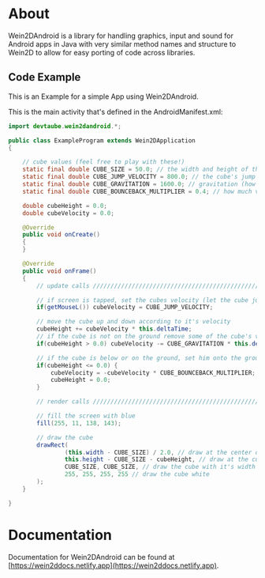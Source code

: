# About
Wein2DAndroid is a library for handling graphics, input and sound for Android apps in Java with very similar method names and structure to Wein2D to allow for easy porting of code across libraries.

## Code Example
This is an Example for a simple App using Wein2DAndroid.

This is the main activity that's defined in the AndroidManifest.xml:
```java
import devtaube.wein2dandroid.*;

public class ExampleProgram extends Wein2DApplication
{

    // cube values (feel free to play with these!)
    static final double CUBE_SIZE = 50.0; // the width and height of the cube (in pixels)
    static final double CUBE_JUMP_VELOCITY = 800.0; // the cube's jump velocity (in pixels per second)
    static final double CUBE_GRAVITATION = 1600.0; // gravitation (how much velocity gets removed per second)
    static final double CUBE_BOUNCEBACK_MULTIPLIER = 0.4; // how much velocity the cube keeps after hitting the ground

    double cubeHeight = 0.0;
    double cubeVelocity = 0.0;

    @Override
    public void onCreate()
    {
    }

    @Override
    public void onFrame()
    {
        // update calls //////////////////////////////////////////////////

        // if screen is tapped, set the cubes velocity (let the cube jump up)
        if(getMouseL()) cubeVelocity = CUBE_JUMP_VELOCITY;

        // move the cube up and down according to it's velocity
        cubeHeight += cubeVelocity * this.deltaTime;
        // if the cube is not on the ground remove some of the cube's velocity (gravitation)
        if(cubeHeight > 0.0) cubeVelocity -= CUBE_GRAVITATION * this.deltaTime;

        // if the cube is below or on the ground, set him onto the ground, invert the cube's velocity (movement) and remove some of it's velocity
        if(cubeHeight <= 0.0) {
            cubeVelocity = -cubeVelocity * CUBE_BOUNCEBACK_MULTIPLIER;
            cubeHeight = 0.0;
        }

        // render calls //////////////////////////////////////////////////

        // fill the screen with blue
        fill(255, 11, 138, 143);

        // draw the cube
        drawRect(
                (this.width - CUBE_SIZE) / 2.0, // draw at the center of the screen (x axis)
                this.height - CUBE_SIZE - cubeHeight, // draw at the cube's height (y axis)
                CUBE_SIZE, CUBE_SIZE, // draw the cube with it's width and height
                255, 255, 255, 255 // draw the cube white
        );
    }

}
```

# Documentation
Documentation for Wein2DAndroid can be found at [https://wein2ddocs.netlify.app](https://wein2ddocs.netlify.app).
